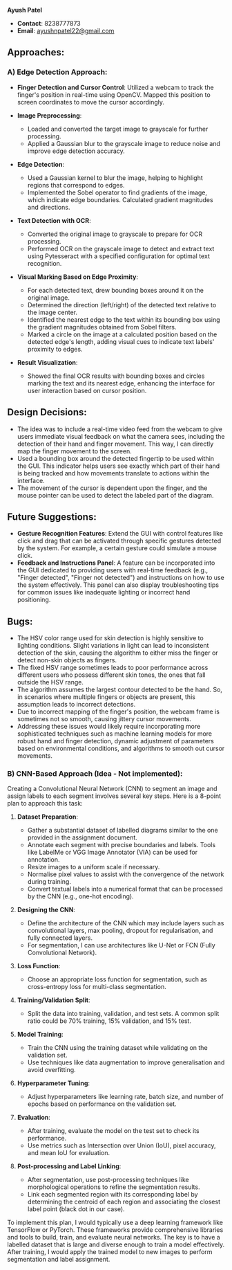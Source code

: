 
**Ayush Patel**

- **Contact**: 8238777873
- **Email**: ayushnpatel22@gmail.com

## Approaches:

### A) Edge Detection Approach:

- **Finger Detection and Cursor Control**: Utilized a webcam to track the finger's position in real-time using OpenCV. Mapped this position to screen coordinates to move the cursor accordingly.

- **Image Preprocessing**:
  - Loaded and converted the target image to grayscale for further processing.
  - Applied a Gaussian blur to the grayscale image to reduce noise and improve edge detection accuracy.

- **Edge Detection**:
  - Used a Gaussian kernel to blur the image, helping to highlight regions that correspond to edges.
  - Implemented the Sobel operator to find gradients of the image, which indicate edge boundaries. Calculated gradient magnitudes and directions.

- **Text Detection with OCR**:
  - Converted the original image to grayscale to prepare for OCR processing.
  - Performed OCR on the grayscale image to detect and extract text using Pytesseract with a specified configuration for optimal text recognition.

- **Visual Marking Based on Edge Proximity**:
  - For each detected text, drew bounding boxes around it on the original image.
  - Determined the direction (left/right) of the detected text relative to the image center.
  - Identified the nearest edge to the text within its bounding box using the gradient magnitudes obtained from Sobel filters.
  - Marked a circle on the image at a calculated position based on the detected edge's length, adding visual cues to indicate text labels' proximity to edges.

- **Result Visualization**:
  - Showed the final OCR results with bounding boxes and circles marking the text and its nearest edge, enhancing the interface for user interaction based on cursor position.

## Design Decisions:

- The idea was to include a real-time video feed from the webcam to give users immediate visual feedback on what the camera sees, including the detection of their hand and finger movement. This way, I can directly map the finger movement to the screen.
- Used a bounding box around the detected fingertip to be used within the GUI. This indicator helps users see exactly which part of their hand is being tracked and how movements translate to actions within the interface.
- The movement of the cursor is dependent upon the finger, and the mouse pointer can be used to detect the labeled part of the diagram.

## Future Suggestions:

- **Gesture Recognition Features**: Extend the GUI with control features like click and drag that can be activated through specific gestures detected by the system. For example, a certain gesture could simulate a mouse click.
- **Feedback and Instructions Panel**: A feature can be incorporated into the GUI dedicated to providing users with real-time feedback (e.g., "Finger detected", "Finger not detected") and instructions on how to use the system effectively. This panel can also display troubleshooting tips for common issues like inadequate lighting or incorrect hand positioning.

## Bugs:

- The HSV color range used for skin detection is highly sensitive to lighting conditions. Slight variations in light can lead to inconsistent detection of the skin, causing the algorithm to either miss the finger or detect non-skin objects as fingers.
- The fixed HSV range sometimes leads to poor performance across different users who possess different skin tones, the ones that fall outside the HSV range.
- The algorithm assumes the largest contour detected to be the hand. So, in scenarios where multiple fingers or objects are present, this assumption leads to incorrect detections.
- Due to incorrect mapping of the finger's position, the webcam frame is sometimes not so smooth, causing jittery cursor movements.
- Addressing these issues would likely require incorporating more sophisticated techniques such as machine learning models for more robust hand and finger detection, dynamic adjustment of parameters based on environmental conditions, and algorithms to smooth out cursor movements.

### B) CNN-Based Approach (Idea - Not implemented):
Creating a Convolutional Neural Network (CNN) to segment an image and assign labels to each segment involves several key steps. Here is a 8-point plan to approach this task:

1. **Dataset Preparation**:
   - Gather a substantial dataset of labelled diagrams similar to the one provided in the assignment document.
   - Annotate each segment with precise boundaries and labels. Tools like LabelMe or VGG Image Annotator (VIA) can be used for annotation.
   - Resize images to a uniform scale if necessary.
   - Normalise pixel values to assist with the convergence of the network during training.
   - Convert textual labels into a numerical format that can be processed by the CNN (e.g., one-hot encoding).



2. **Designing the CNN**:
   - Define the architecture of the CNN which may include layers such as convolutional layers, max pooling, dropout for regularisation, and fully connected layers.
   - For segmentation, I can use architectures like U-Net or FCN (Fully Convolutional Network).

3. **Loss Function**:
   - Choose an appropriate loss function for segmentation, such as cross-entropy loss for multi-class segmentation.

4. **Training/Validation Split**:
   - Split the data into training, validation, and test sets. A common split ratio could be 70% training, 15% validation, and 15% test.

5. **Model Training**:
   - Train the CNN using the training dataset while validating on the validation set.
   - Use techniques like data augmentation to improve generalisation and avoid overfitting.

6. **Hyperparameter Tuning**:
   - Adjust hyperparameters like learning rate, batch size, and number of epochs based on performance on the validation set.

7. **Evaluation**:
   - After training, evaluate the model on the test set to check its performance.
   - Use metrics such as Intersection over Union (IoU), pixel accuracy, and mean IoU for evaluation.

8. **Post-processing and Label Linking**:
    - After segmentation, use post-processing techniques like morphological operations to refine the segmentation results.
    - Link each segmented region with its corresponding label by determining the centroid of each region and associating the closest label point (black dot in our case).

To implement this plan, I would typically use a deep learning framework like TensorFlow or PyTorch. These frameworks provide comprehensive libraries and tools to build, train, and evaluate neural networks. The key is to have a labelled dataset that is large and diverse enough to train a model effectively. After training, I would apply the trained model to new images to perform segmentation and label assignment.

